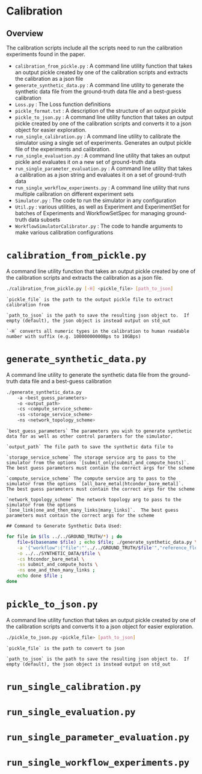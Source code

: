 # Calibration

## Overview

The calibration scripts include all the scripts need to run the calibration experiments found in the paper.

+ `calibration_from_pickle.py` : A command line utility function that takes an output pickle created by one of the calibration scripts and extracts the calibration as a json file
+ `generate_synthetic_data.py` : A command line utility to generate the synthetic data file from the ground-truth data file and a best-guess calibration
+ `Loss.py` : The Loss function definitions
+ `pickle_format.txt` : A description of the structure of an output pickle
+ `pickle_to_json.py` : A command line utility function that takes an output pickle created by one of the calibration scripts and converts it to a json object for easier exploration.  
+ `run_single_calibration.py` : A command line utility to calibrate the simulator using a single set of experiments.  Generates an output pickle file of the experiments and calibration.
+ `run_single_evaluation.py` :  A command line utility that takes an output pickle and evaluates it on a new set of ground-truth data
+ `run_single_parameter_evaluation.py` : A command line utility that takes a calibration as a json string and evaluates it on a set of ground-truth data
+ `run_single_workflow_experiments.py` : A command line utility that runs multiple calibration on different experiment sets
+ `Simulator.py` : The code to run the simulator in any configuration
+ `Util.py` : various utilities, as well as Experiment and ExperimentSet for batches of Experiments and WorkflowSetSpec for managing ground-truth data subsets
+ `WorkflowSimulatorCalibrator.py` : The code to handle arguments to make various calibration configurations


# `calibration_from_pickle.py` 
A command line utility function that takes an output pickle created by one of the calibration scripts and extracts the calibration as a json file.
```bash
./calibration_from_pickle.py [-H] <pickle_file> [path_to_json] 
```
	
	`pickle_file` is the path to the output pickle file to extract calibration from 
	
	`path_to_json` is the path to save the resulting json object to.  If empty (default), the json object is instead output on std_out
	
	`-H` converts all numeric types in the calibration to human readable number with suffix (e.g. 10000000000Bps to 10GBps)
# `generate_synthetic_data.py`
A command line utility to generate the synthetic data file from the ground-truth data file and a best-guess calibration 

```bash
./generate_synthetic_data.py 
	-a <best_guess_parameters> 
	-o <output_path> 
	-cs <compute_service_scheme> 
	-ss <storage_service_scheme> 
	-ns <network_topology_scheme>		
```
	
	`best_guess_parameters` The parameters you wish to generate synthetic data for as well as other control paramters for the simulator.
	
	`output_path` The file path to save the synthetic data file to
	
	`storage_service_scheme` The storage service arg to pass to the simulator from the options `[submit_only|submit_and_compute_hosts]`. The best guess parameters must contain the correct args for the scheme
	
	`compute_service_scheme` The compute service arg to pass to the simulator from the options `[all_bare_metal|htcondor_bare_metal]`.  The best guess parameters must contain the correct args for the scheme
	
	`network_topology_scheme` The network topology arg to pass to the simulator from the options `[one_link|one_and_then_many_links|many_links]`.  The best guess parameters must contain the correct args for the scheme
	
	## Command to Generate Synthetic Data Used: 
```bash
for file in $(ls ../../GROUND_TRUTH/*) ; do 
	file=$(basename $file) ; echo $file; ./generate_synthetic_data.py \
	-a '{"workflow":{"file":"'../../GROUND_TRUTH/$file'","reference_flops":"100Mf"},"error_computation_scheme":"makespan","error_computation_scheme_parameters":{"makespan":{}},"scheduling_overhead":"10ms","compute_service_scheme":"htcondor_bare_metal","compute_service_scheme_parameters":{"all_bare_metal":{"submit_host":{"num_cores":"16","speed":"12345Gf"},"compute_hosts":{"num_cores":"16","speed":"1f"},"properties":{"BareMetalComputeServiceProperty::THREAD_STARTUP_OVERHEAD":"42s"},"payloads":{}},"htcondor_bare_metal":{"submit_host":{"num_cores":"1231","speed":"123Gf"},"compute_hosts":{"num_cores":"16","speed":"982452266.749154f"},"bare_metal_properties":{"BareMetalComputeServiceProperty::THREAD_STARTUP_OVERHEAD":"3.045662s"},"bare_metal_payloads":{},"htcondor_properties":{"HTCondorComputeServiceProperty::NEGOTIATOR_OVERHEAD":"12.338810s","HTCondorComputeServiceProperty::GRID_PRE_EXECUTION_DELAY":"14.790155s","HTCondorComputeServiceProperty::GRID_POST_EXECUTION_DELAY":"14.079311s"},"htcondor_payloads":{}}},"storage_service_scheme":"submit_and_compute_hosts","storage_service_scheme_parameters":{"submit_only":{"bandwidth_submit_disk_read":"10000MBps","bandwidth_submit_disk_write":"10000MBps","submit_properties":{"StorageServiceProperty::BUFFER_SIZE":"42MB","SimpleStorageServiceProperty::MAX_NUM_CONCURRENT_DATA_CONNECTIONS":"8"},"submit_payloads":{}},"submit_and_compute_hosts":{"bandwidth_submit_disk_read":"428823427550.539185bps","bandwidth_submit_disk_write":"4398215356.339356bps","submit_properties":{"StorageServiceProperty::BUFFER_SIZE":"42000000","SimpleStorageServiceProperty::MAX_NUM_CONCURRENT_DATA_CONNECTIONS":"59"},"submit_payloads":{},"bandwidth_compute_host_disk_read":"28687530839.627506bps","bandwidth_compute_host_write":"24561408103.754391bps","compute_host_properties":{"StorageServiceProperty::BUFFER_SIZE":"1048576B","SimpleStorageServiceProperty::MAX_NUM_CONCURRENT_DATA_CONNECTIONS":"28"},"compute_host_payloads":{}}},"network_topology_scheme":"one_and_then_many_links","network_topology_scheme_parameters":{"one_link":{"bandwidth":"4MBps","latency":"10us"},"many_links":{"bandwidth_submit_to_compute_host":"4000MBps","latency_submit_to_compute_host":"10us"},"one_and_then_many_links":{"bandwidth_out_of_submit":"16226331284.128448bps","latency_out_of_submit":"0.009044s","bandwidth_to_compute_hosts":"11195981534.552021bps","latency_to_compute_hosts":"10us","latency_submit_to_compute_host":"0.008494s"}}}' \
	-o ../../SYNTHETIC_DATA/$file \
	-cs htcondor_bare_metal \
	-ss submit_and_compute_hosts \
	-ns one_and_then_many_links ; 
	echo done $file ;
done
```
# `pickle_to_json.py` 
A command line utility function that takes an output pickle created by one of the calibration scripts and converts it to a json object for easier exploration.  
```bash
./pickle_to_json.py <pickle_file> [path_to_json] 
```
	
	`pickle_file` is the path to convert to json
	
	`path_to_json` is the path to save the resulting json object to.  If empty (default), the json object is instead output on std_out
# `run_single_calibration.py` 

# `run_single_evaluation.py` 

# `run_single_parameter_evaluation.py` 

# `run_single_workflow_experiments.py` 
